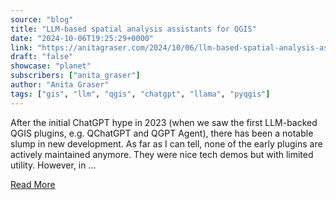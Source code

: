 ```yaml
---
source: "blog"
title: "LLM-based spatial analysis assistants for QGIS"
date: "2024-10-06T19:25:29+0000"
link: "https://anitagraser.com/2024/10/06/llm-based-spatial-analysis-assistants-for-qgis/"
draft: "false"
showcase: "planet"
subscribers: ["anita_graser"]
author: "Anita Graser"
tags: ["gis", "llm", "qgis", "chatgpt", "llama", "pyqgis"]
---
```


After the initial ChatGPT hype in 2023 (when we saw the first LLM-backed QGIS plugins, e.g. QChatGPT and QGPT Agent), there has been a notable slump in new development. As far as I can tell, none of the early plugins are actively maintained anymore. They were nice tech demos but with limited utility. However, in &#8230;<p><a class="more-link" href="https://anitagraser.com/2024/10/06/llm-based-spatial-analysis-assistants-for-qgis/">Read More</a></p>
